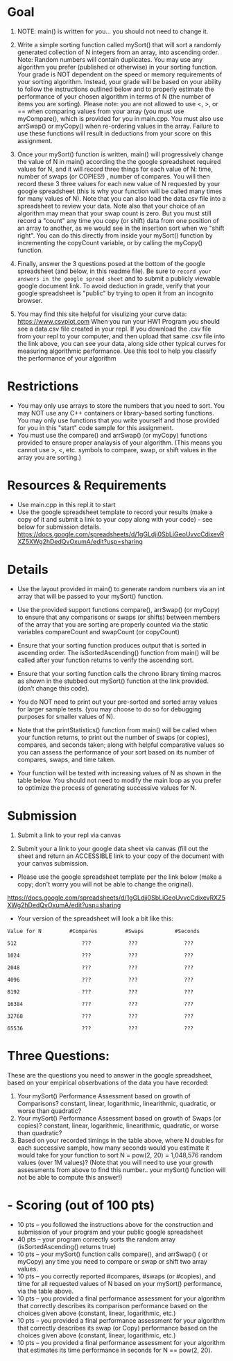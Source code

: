 # Goal
1. NOTE: main() is written for you... you should not need to change it.
   
2. Write a simple sorting function called mySort() that will sort a randomly generated collection of N integers from an array, into ascending order.  Note:  Random numbers will contain duplicates.  You may use any algorithm you prefer (published or otherwise) in your sorting function. Your grade is NOT dependent on the speed or memory requirements of your sorting algorithm.  Instead, your grade will be based on your ability to follow the instructions outlined below and to properly estimate the performance of your chosen algorithm in terms of N (the number of items you are sorting). Please note: you are not allowed to use <, >, or == when comparing values from your array (you must use myCompare(), which is provided for you in main.cpp.  You must also use arrSwap() or myCopy() when re-ordering values in the array.  Failure to use these functions will result in deductions from your score on this assignment.


3. Once your mySort() function is written, main() will progressively change the value of N in main() according the the google spreadsheet required values for N, and it will record three things for each value of N:  time, number of swaps (or COPIES!) , number of compares.  You will then record these 3 three values for each new value of N requested by your google spreadsheet (this is why your function will be called  many times for many values of N). Note that you can also load the data.csv file into a spreadsheet to review your data.  Note also that your choice of an algorithm may mean that your swap count is zero. But you must still record a "count" any time you copy (or shift) data from one position of an array to another, as we would see in the insertion sort when we "shift right". You can do this directly from inside your  mySort() function by incrementing the copyCount variable, or by calling the myCopy() function.


4. Finally, answer the 3 questions posed at the bottom of the google spreadsheet (and below, in this readme file).  Be sure to `record your answers in the google spread sheet` and to submit a publicly viewable google document link.  To avoid deduction in grade, verify that your google spreadsheet is "public" by trying to open it from an incognito browser.

5. You may find this site helpful for visulizing your curve data: https://www.csvplot.com   When you run your HW1 Program you should see a data.csv file created in your repl.  If you download the .csv file from your repl to your computer, and then upload that same .csv file into the link above, you can see your data, along side other typical curves for measuring algorithmic performance.  Use this tool to help you classify the performance of your algorithm

 

# Restrictions
- You may only use arrays to store the numbers that you need to sort. You may NOT use any C++ containers or library-based sorting functions.  You may only use functions that you write yourself and those provided for you in this "start" code sample for this assignment.
- You must use the compare() and arrSwap() (or myCopy) functions provided to ensure proper analaysis of your algorithm.  (This means you cannot use >, <, etc. symbols to compare, swap, or shift values in the array you are sorting.)
 

# Resources & Requirements
- Use main.cpp in this repl.it to start
- Use the google spreadsheet template to record your results (make a copy of it and submit a link to your copy along with your code) - see below for submission details.
<https://docs.google.com/spreadsheets/d/1gGLdji0SbLiGeoUvvcCdixevRXZ5XWg2hDedQvOxumA/edit?usp=sharing>

# Details
- Use the layout provided in main() to generate random numbers via an int array that will be passed to your mySort() function.
- Use the provided support functions compare(),  arrSwap() (or myCopy) to ensure that any comparisons or swaps (or shifts) between members of the array that you are sorting are properly counted via the static variables compareCount and swapCount (or copyCount)
- Ensure that your sorting function produces output that is sorted in ascending order.  The isSortedAscending()  function from main() will be called after your function returns to verify the ascending sort.
- Ensure that your sorting function calls the chrono library timing macros as shown in the stubbed out mySort() function at the link provided. (don’t change this code).
- You do NOT need to print out your pre-sorted and sorted array values for larger sample tests. (you may choose to do so for debugging purposes for smaller values of N).
- Note that the printStatistics() function from main() will be called when your function returns, to print out the number of swaps (or copies), compares, and seconds taken;  along with helpful comparative values so you can assess the performance of your sort based on its number of compares, swaps, and time taken.

- Your function will be tested with increasing values of N as shown in the table below.  You should not need to modify the main loop as you prefer to optimize the process of generating successive values for N.

 

# Submission
 

1) Submit a link to your repl via canvas

2) Submit your a link to  your google data sheet via canvas (fill out the sheet and return an ACCESSIBLE link to your copy of the document with your canvas submission.    

- Please use the google spreadsheet template per the link below (make a copy; don't worry you will not be able to change the original).

<https://docs.google.com/spreadsheets/d/1gGLdji0SbLiGeoUvvcCdixevRXZ5XWg2hDedQvOxumA/edit?usp=sharing>

- Your version of the spreadsheet will look a bit like this:

 
```
Value for N         #Compares         #Swaps          #Seconds

512                     ???            ???               ???

1024                    ???            ???               ???

2048                    ???            ???               ???

4096                    ???            ???               ???

8192                    ???            ???               ???

16384                   ???            ???               ???

32768                   ???            ???               ???

65536                   ???            ???               ???
```
 
 

# Three Questions:
These are the questions you need to answer in the google spreadsheet, based on your empirical obserbvations of the data you have recorded:

1. Your mySort() Performance Assessment based on growth of Comparisons? constant, linear, logarithmic, linearithmic, quadratic, or worse than quadratic?
2. Your mySort() Performance Assessment based on growth of Swaps (or copies)? constant, linear, logarithmic, linearithmic, quadratic, or worse than quadratic?
3. Based on your recorded timings in the table above, where N doubles for each successive sample, how many seconds would you estimate it would take for your function to sort N = pow(2, 20) = 1,048,576 random values (over 1M values)?  (Note that you will need to use your growth assessments from above to find this number.. your mySort() function will not be able to compute this answer!)
 
 

# - Scoring (out of 100 pts)
- 10 pts – you followed the instructions above for the construction and submission of your program and your public google spreadsheet
- 40 pts – your program correctly sorts the random array (isSortedAscending() returns true)
- 10 pts – your mySort() function calls compare(), and arrSwap() ( or myCopy) any time you need to compare or swap or shift two array values.
- 10 pts – you correctly reported #compares,  #swaps (or #copies), and time for all requested values of N based on your mySort() performance, via the table above.
- 10 pts – you provided a final performance assessment for your algorithm that correctly describes its comparison performance based on the choices given above (constant, linear, logarithmic, etc.)
- 10 pts – you provided a final performance assessment for your algorithm that correctly describes its swap (or Copy) performance based on the choices given above (constant, linear, logarithmic, etc.)
- 10 pts – you provided a final performance assessment for your algorithm that estimates its time performance in seconds for N == pow(2, 20).